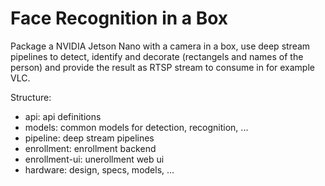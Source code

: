 # Face Recognition in a Box
Package a NVIDIA Jetson Nano with a camera in a box, use deep stream pipelines to detect, identify and decorate (rectangels and names of the person) and provide the result as RTSP stream to consume in for example VLC.

Structure:

* api: api definitions
* models: common models for detection, recognition, ...
* pipeline: deep stream pipelines
* enrollment: enrollment backend
* enrollment-ui: unerollment web ui
* hardware: design, specs, models, ... 